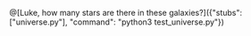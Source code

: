 @[Luke, how many stars are there in these galaxies?]({"stubs": ["universe.py"], "command": "python3 test_universe.py"})
